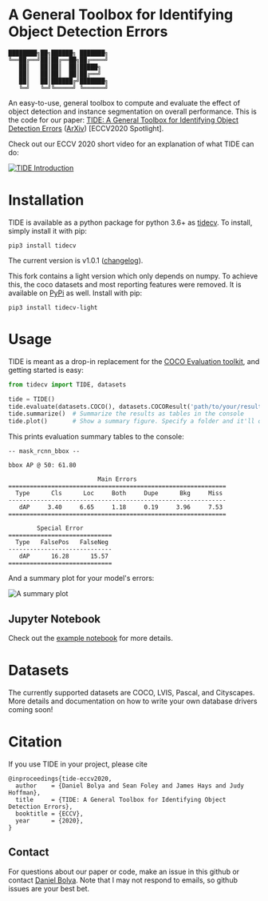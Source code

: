 # A General **T**oolbox for **I**dentifying Object **D**etection **E**rrors
```
████████╗██╗██████╗ ███████╗
╚══██╔══╝██║██╔══██╗██╔════╝
   ██║   ██║██║  ██║█████╗  
   ██║   ██║██║  ██║██╔══╝  
   ██║   ██║██████╔╝███████╗
   ╚═╝   ╚═╝╚═════╝ ╚══════╝
```

An easy-to-use, general toolbox to compute and evaluate the effect of object detection and instance segmentation on overall performance. This is the code for our paper: [TIDE: A General Toolbox for Identifying Object Detection Errors](https://dbolya.github.io/tide/paper.pdf) ([ArXiv](https://arxiv.org/abs/2008.08115)) [ECCV2020 Spotlight].

Check out our ECCV 2020 short video for an explanation of what TIDE can do:

[![TIDE Introduction](https://img.youtube.com/vi/McYFYU3PXcU/0.jpg)](https://youtu.be/McYFYU3PXcU)

# Installation

TIDE is available as a python package for python 3.6+ as [tidecv](https://pypi.org/project/tidecv/). To install, simply install it with pip:
```shell
pip3 install tidecv
```
The current version is v1.0.1 ([changelog](https://github.com/dbolya/tide/blob/master/CHANGELOG.md)).

This fork contains a light version which only depends on numpy. 
To achieve this, the coco datasets and most reporting features were removed.
It is available on [PyPi](https://pypi.org/project/tidecv-light/) as well.
Install with pip:
```shell
pip3 install tidecv-light
```

# Usage
TIDE is meant as a drop-in replacement for the [COCO Evaluation toolkit](https://github.com/cocodataset/cocoapi), and getting started is easy:

```python
from tidecv import TIDE, datasets

tide = TIDE()
tide.evaluate(datasets.COCO(), datasets.COCOResult('path/to/your/results/file'), mode=TIDE.BOX) # Use TIDE.MASK for masks
tide.summarize()  # Summarize the results as tables in the console
tide.plot()       # Show a summary figure. Specify a folder and it'll output a png to that folder.
```

This prints evaluation summary tables to the console:
```
-- mask_rcnn_bbox --

bbox AP @ 50: 61.80

                         Main Errors
=============================================================
  Type      Cls      Loc     Both     Dupe      Bkg     Miss
-------------------------------------------------------------
   dAP     3.40     6.65     1.18     0.19     3.96     7.53
=============================================================

        Special Error
=============================
  Type   FalsePos   FalseNeg
-----------------------------
   dAP      16.28      15.57
=============================
```

And a summary plot for your model's errors:

![A summary plot](https://dbolya.github.io/tide/mask_rcnn_bbox_bbox_summary.png)

## Jupyter Notebook

Check out the [example notebook](https://github.com/dbolya/tide/blob/master/examples/coco_instance_segmentation.ipynb) for more details.


# Datasets
The currently supported datasets are COCO, LVIS, Pascal, and Cityscapes. More details and documentation on how to write your own database drivers coming soon!

# Citation
If you use TIDE in your project, please cite
```
@inproceedings{tide-eccv2020,
  author    = {Daniel Bolya and Sean Foley and James Hays and Judy Hoffman},
  title     = {TIDE: A General Toolbox for Identifying Object Detection Errors},
  booktitle = {ECCV},
  year      = {2020},
}
```

## Contact
For questions about our paper or code, make an issue in this github or contact [Daniel Bolya](mailto:dbolya@gatech.edu). Note that I may not respond to emails, so github issues are your best bet.
